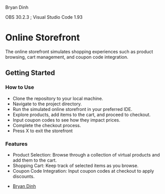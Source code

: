 
Bryan Dinh


OBS 30.2.3 ; Visual Studio Code 1.93

# Online Storefront

The online storefront simulates shopping experiences such as product browsing, cart management, and coupon code integration.

## Getting Started

### How to Use

* Clone the repository to your local machine.
* Navigate to the project directory.
* Run the simulated online storefront in your preferred IDE.
* Explore products, add items to the cart, and proceed to checkout.
* Input coupon codes to see how they impact prices.
* Complete the checkout process.
* Press X to exit the storefront

### Features
* Product Selection: Browse through a collection of virtual products and add them to the cart.
* Shopping Cart: Keep track of selected items as you browse.
* Coupon Code Integration: Input coupon codes at checkout to apply discounts.

- [Bryan Dinh](https://github.com/bhdinhcpp)
